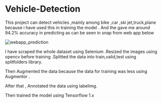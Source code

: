 # Vehicle-Detection

This project can detect vehicles ,mainly among bike ,car ,ski jet,truck,plane because i have used this in training the model . And the gave me around 94.2%  accuracy in predicting as can be seen in snap from web app below








![webapp_prediction](https://user-images.githubusercontent.com/109203404/184489722-87df8a29-0539-4bae-b1b0-a5e6b720270c.png)








I have scraped the whole dataset using Selenium .Resized the images using opencv before training .Splitted the data into train,valid,test using splitfolders library.

Then Augmented the data because the data for training was less using Augmentor .

After that , Annotated the data using labelimg.

Then trained the model using Tensorflow 1.x
